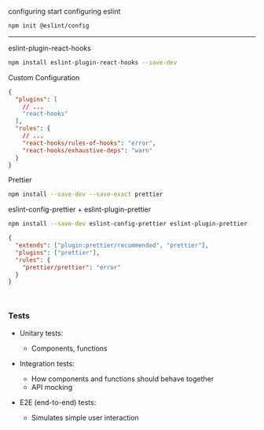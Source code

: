 configuring
start configuring eslint

```bash
npm init @eslint/config
```

---

eslint-plugin-react-hooks

```bash
npm install eslint-plugin-react-hooks --save-dev
```

Custom Configuration

```json
{
  "plugins": [
    // ...
    "react-hooks"
  ],
  "rules": {
    // ...
    "react-hooks/rules-of-hooks": "error",
    "react-hooks/exhaustive-deps": "warn"
  }
}
```

Prettier

```bash
npm install --save-dev --save-exact prettier
```

eslint-config-prettier + eslint-plugin-prettier

```bash
npm install --save-dev eslint-config-prettier eslint-plugin-prettier
```

```json
{
  "extends": ["plugin:prettier/recommended", "prettier"],
  "plugins": ["prettier"],
  "rules": {
    "prettier/prettier": "error"
  }
}
```

```bash

```

```bash

```

### Tests

- Unitary tests:

  - Components, functions

- Integration tests:

  - How components and functions should behave together
  - API mocking

- E2E (end-to-end) tests:
  - Simulates simple user interaction
